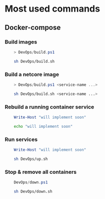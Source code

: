 # Most used commands

## Docker-compose

### Build images

```powershell
    > DevOps/build.ps1
```

```sh
    sh DevOps/build.sh
```

### Build a netcore image

```powershell
    > DevOps/build.ps1 <service-name ...>
```

```sh
    sh DevOps/build.sh <service-name ...>
```

### Rebuild a running container service

```powershell
    Write-Host "will implement soon"
```

```sh
    echo "will implement soon"
```

### Run services

```powershell
    Write-Host "will implement soon"
```

```sh
    sh DevOps/up.sh 
```

### Stop & remove all containers

```powershell
    DevOps/down.ps1
```

```sh
    sh DevOps/down.sh 
```
